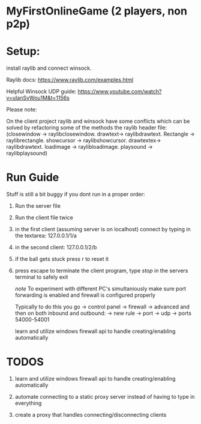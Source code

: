 # MyFirstOnlineGame (2 players, non p2p)

# Setup:

install raylib and connect winsock.

Raylib docs: 
https://www.raylib.com/examples.html

Helpful Winsock UDP guide:
https://www.youtube.com/watch?v=uIanSvWou1M&t=1156s


Please note:


On the client project raylib and winsock have some conflicts which can be solved by refactoring some of the methods the raylib header file: (closewindow -> raylibclosewindow. drawtext-> raylibdrawtext. Rectangle -> raylibrectangle. showcursor -> raylibshowcursor. drawtextex-> raylibdrawtext. loadimage -> raylibloadimage. playsound -> raylibplaysound)

# Run Guide

Stuff is still a bit buggy if you dont run in a proper order:

1) Run the server file

2) Run the client file twice

3) in the first client (assuming server is on localhost) connect by typing in the textarea: 127.0.0.1/1/a

4) in the second client: 127.0.0.1/2/b

5) if the ball gets stuck press r to reset it

6) press escape to terminate the client program, type *stop* in the servers terminal to safely exit

   *note* To experiment with different PC's simultaniously make sure port forwarding is enabled and firewall is configured properly

   Typically to do this you go -> control panel -> firewall -> advanced and then on both inbound and outbound: -> new rule -> port -> udp -> ports 54000-54001

   learn and utilize windows firewall api to handle creating/enabling automatically

# TODOS

1) learn and utilize windows firewall api to handle creating/enabling automatically

2) automate connecting to a static proxy server instead of having to type in everything

3) create a proxy that handles connecting/disconnecting clients
